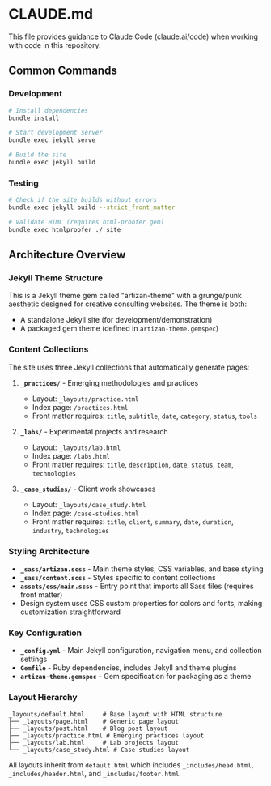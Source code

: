 # CLAUDE.md

This file provides guidance to Claude Code (claude.ai/code) when working with code in this repository.

## Common Commands

### Development
```bash
# Install dependencies
bundle install

# Start development server
bundle exec jekyll serve

# Build the site
bundle exec jekyll build
```

### Testing
```bash
# Check if the site builds without errors
bundle exec jekyll build --strict_front_matter

# Validate HTML (requires html-proofer gem)
bundle exec htmlproofer ./_site
```

## Architecture Overview

### Jekyll Theme Structure
This is a Jekyll theme gem called "artizan-theme" with a grunge/punk aesthetic designed for creative consulting websites. The theme is both:
- A standalone Jekyll site (for development/demonstration)
- A packaged gem theme (defined in `artizan-theme.gemspec`)

### Content Collections
The site uses three Jekyll collections that automatically generate pages:

1. **`_practices/`** - Emerging methodologies and practices
   - Layout: `_layouts/practice.html`
   - Index page: `/practices.html`
   - Front matter requires: `title`, `subtitle`, `date`, `category`, `status`, `tools`

2. **`_labs/`** - Experimental projects and research
   - Layout: `_layouts/lab.html`
   - Index page: `/labs.html`
   - Front matter requires: `title`, `description`, `date`, `status`, `team`, `technologies`

3. **`_case_studies/`** - Client work showcases
   - Layout: `_layouts/case_study.html`
   - Index page: `/case-studies.html`
   - Front matter requires: `title`, `client`, `summary`, `date`, `duration`, `industry`, `technologies`

### Styling Architecture
- **`_sass/artizan.scss`** - Main theme styles, CSS variables, and base styling
- **`_sass/content.scss`** - Styles specific to content collections
- **`assets/css/main.scss`** - Entry point that imports all Sass files (requires front matter)
- Design system uses CSS custom properties for colors and fonts, making customization straightforward

### Key Configuration
- **`_config.yml`** - Main Jekyll configuration, navigation menu, and collection settings
- **`Gemfile`** - Ruby dependencies, includes Jekyll and theme plugins
- **`artizan-theme.gemspec`** - Gem specification for packaging as a theme

### Layout Hierarchy
```
_layouts/default.html     # Base layout with HTML structure
├── _layouts/page.html    # Generic page layout
├── _layouts/post.html    # Blog post layout
├── _layouts/practice.html # Emerging practices layout
├── _layouts/lab.html     # Lab projects layout
└── _layouts/case_study.html # Case studies layout
```

All layouts inherit from `default.html` which includes `_includes/head.html`, `_includes/header.html`, and `_includes/footer.html`.